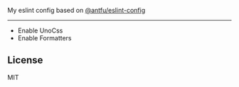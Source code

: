 My eslint config based on [@antfu/eslint-config](https://github.com/antfu/eslint-config)

---

- Enable UnoCss
- Enable Formatters

## License

MIT
